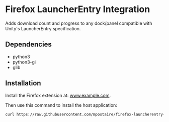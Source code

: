 # Firefox LauncherEntry Integration

Adds download count and progress to any dock/panel compatible with Unity's LauncherEntry specification.

## Dependencies

- python3
- python3-gi
- glib

## Installation

Install the Firefox extension at: www.example.com.

Then use this command to install the host application:

```bash
curl https://raw.githubusercontent.com/mpostaire/firefox-launcherentry-integration/master/app/firefox-launcherentry-integration.py | sudo tee /usr/bin/firefox-launcherentry-integration.py && curl https://raw.githubusercontent.com/mpostaire/firefox-launcherentry-integration/master/app/firefox-launcherentry-integration.json | sudo tee /usr/lib/mozilla/native-messaging-hosts/firefox-launcherentry-integration.json
```
